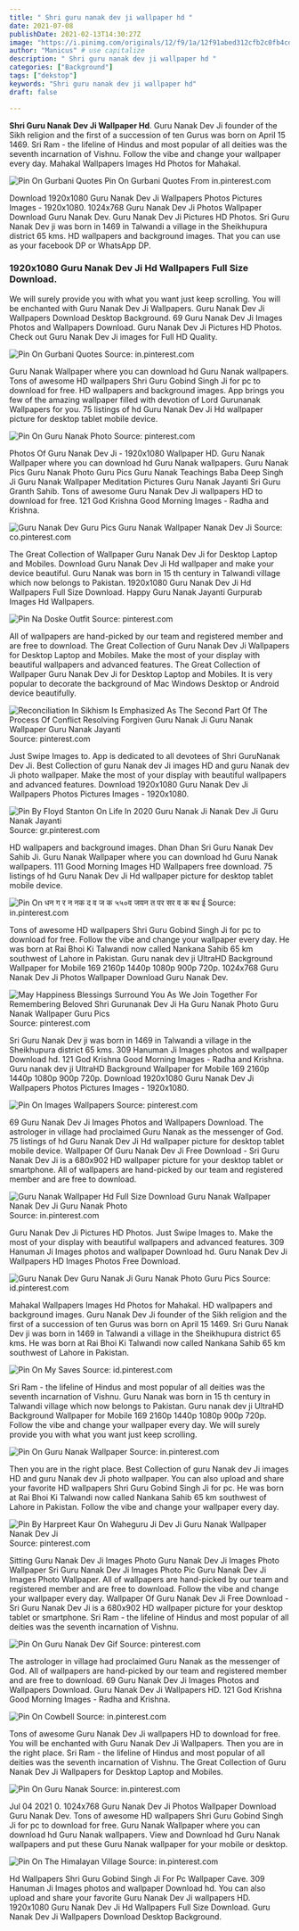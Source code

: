 ```yaml
---
title: " Shri guru nanak dev ji wallpaper hd "
date: 2021-07-08
publishDate: 2021-02-13T14:30:27Z
image: "https://i.pinimg.com/originals/12/f9/1a/12f91abed312cfb2c0fb4cdc484c82b4.jpg"
author: "Manicus" # use capitalize
description: " Shri guru nanak dev ji wallpaper hd "
categories: ["Background"]
tags: ["dekstop"]
keywords: "Shri guru nanak dev ji wallpaper hd"
draft: false

---
```



**Shri Guru Nanak Dev Ji Wallpaper Hd**. Guru Nanak Dev Ji founder of the Sikh religion and the first of a succession of ten Gurus was born on April 15 1469. Sri Ram - the lifeline of Hindus and most popular of all deities was the seventh incarnation of Vishnu. Follow the vibe and change your wallpaper every day. Mahakal Wallpapers Images Hd Photos for Mahakal.

![Pin On Gurbani Quotes](https://i.pinimg.com/564x/31/ac/2a/31ac2a5e905f48bdc499ba979839e13b.jpg "Pin On Gurbani Quotes")
Pin On Gurbani Quotes From in.pinterest.com


Download 1920x1080 Guru Nanak Dev Ji Wallpapers Photos Pictures Images - 1920x1080. 1024x768 Guru Nanak Dev Ji Photos Wallpaper Download Guru Nanak Dev. Guru Nanak Dev Ji Pictures HD Photos. Sri Guru Nanak Dev ji was born in 1469 in Talwandi a village in the Sheikhupura district 65 kms. HD wallpapers and background images. That you can use as your facebook DP or WhatsApp DP.

### 1920x1080 Guru Nanak Dev Ji Hd Wallpapers Full Size Download.

We will surely provide you with what you want just keep scrolling. You will be enchanted with Guru Nanak Dev Ji Wallpapers. Guru Nanak Dev Ji Wallpapers Download Desktop Background. 69 Guru Nanak Dev Ji Images Photos and Wallpapers Download. Guru Nanak Dev Ji Pictures HD Photos. Check out Guru Nanak Dev Ji images for Full HD Quality.


![Pin On Gurbani Quotes](https://i.pinimg.com/564x/31/ac/2a/31ac2a5e905f48bdc499ba979839e13b.jpg "Pin On Gurbani Quotes")
Source: in.pinterest.com

Guru Nanak Wallpaper where you can download hd Guru Nanak wallpapers. Tons of awesome HD wallpapers Shri Guru Gobind Singh Ji for pc to download for free. HD wallpapers and background images. App brings you few of the amazing wallpaper filled with devotion of Lord Gurunanak Wallpapers for you. 75 listings of hd Guru Nanak Dev Ji Hd wallpaper picture for desktop tablet mobile device.

![Pin On Guru Nanak Photo](https://i.pinimg.com/564x/e9/8e/8b/e98e8ba7e16104aaf849f7692bd78dff.jpg "Pin On Guru Nanak Photo")
Source: pinterest.com

Photos Of Guru Nanak Dev Ji - 1920x1080 Wallpaper HD. Guru Nanak Wallpaper where you can download hd Guru Nanak wallpapers. Guru Nanak Pics Guru Nanak Photo Guru Pics Guru Nanak Teachings Baba Deep Singh Ji Guru Nanak Wallpaper Meditation Pictures Guru Nanak Jayanti Sri Guru Granth Sahib. Tons of awesome Guru Nanak Dev Ji wallpapers HD to download for free. 121 God Krishna Good Morning Images - Radha and Krishna.

![Guru Nanak Dev Guru Pics Guru Nanak Wallpaper Nanak Dev Ji](https://i.pinimg.com/originals/79/52/d8/7952d804c073fa81790c2aa9e40e80cd.jpg "Guru Nanak Dev Guru Pics Guru Nanak Wallpaper Nanak Dev Ji")
Source: co.pinterest.com

The Great Collection of Wallpaper Guru Nanak Dev Ji for Desktop Laptop and Mobiles. Download Guru Nanak Dev Ji Hd wallpaper and make your device beautiful. Guru Nanak was born in 15 th century in Talwandi village which now belongs to Pakistan. 1920x1080 Guru Nanak Dev Ji Hd Wallpapers Full Size Download. Happy Guru Nanak Jayanti Gurpurab Images Hd Wallpapers.

![Pin Na Doske Outfit](https://i.pinimg.com/originals/4b/a6/2c/4ba62c63b8060d64433b0436b562fe8e.jpg "Pin Na Doske Outfit")
Source: pinterest.com

All of wallpapers are hand-picked by our team and registered member and are free to download. The Great Collection of Guru Nanak Dev Ji Wallpapers for Desktop Laptop and Mobiles. Make the most of your display with beautiful wallpapers and advanced features. The Great Collection of Wallpaper Guru Nanak Dev Ji for Desktop Laptop and Mobiles. It is very popular to decorate the background of Mac Windows Desktop or Android device beautifully.

![Reconciliation In Sikhism Is Emphasized As The Second Part Of The Process Of Conflict Resolving Forgiven Guru Nanak Ji Guru Nanak Wallpaper Guru Nanak Jayanti](https://i.pinimg.com/736x/d3/ea/a9/d3eaa922f963db0a5ac14bae560e4392.jpg "Reconciliation In Sikhism Is Emphasized As The Second Part Of The Process Of Conflict Resolving Forgiven Guru Nanak Ji Guru Nanak Wallpaper Guru Nanak Jayanti")
Source: pinterest.com

Just Swipe Images to. App is dedicated to all devotees of Shri GuruNanak Dev Ji. Best Collection of guru Nanak dev Ji images HD and guru Nanak dev Ji photo wallpaper. Make the most of your display with beautiful wallpapers and advanced features. Download 1920x1080 Guru Nanak Dev Ji Wallpapers Photos Pictures Images - 1920x1080.

![Pin By Floyd Stanton On Life In 2020 Guru Nanak Ji Nanak Dev Ji Guru Nanak Jayanti](https://i.pinimg.com/originals/be/97/0b/be970b0807edd8c8d97c386edf8f6b7b.jpg "Pin By Floyd Stanton On Life In 2020 Guru Nanak Ji Nanak Dev Ji Guru Nanak Jayanti")
Source: gr.pinterest.com

HD wallpapers and background images. Dhan Dhan Sri Guru Nanak Dev Sahib Ji. Guru Nanak Wallpaper where you can download hd Guru Nanak wallpapers. 111 Good Morning Images HD Wallpapers free download. 75 listings of hd Guru Nanak Dev Ji Hd wallpaper picture for desktop tablet mobile device.

![Pin On धन ग र न नक द व ज क ५५०व जयन त पर सर व क बध ई](https://i.pinimg.com/originals/d1/30/ae/d130aebb078159c643f4175a29ba7ad2.jpg "Pin On धन ग र न नक द व ज क ५५०व जयन त पर सर व क बध ई")
Source: in.pinterest.com

Tons of awesome HD wallpapers Shri Guru Gobind Singh Ji for pc to download for free. Follow the vibe and change your wallpaper every day. He was born at Rai Bhoi Ki Talwandi now called Nankana Sahib 65 km southwest of Lahore in Pakistan. Guru nanak dev ji UltraHD Background Wallpaper for Mobile 169 2160p 1440p 1080p 900p 720p. 1024x768 Guru Nanak Dev Ji Photos Wallpaper Download Guru Nanak Dev.

![May Happiness Blessings Surround You As We Join Together For Remembering Beloved Shri Gurunanak Dev Ji Ha Guru Nanak Photo Guru Nanak Wallpaper Guru Pics](https://i.pinimg.com/originals/b3/ac/33/b3ac33eb2f6881169d322df6002ae5fb.jpg "May Happiness Blessings Surround You As We Join Together For Remembering Beloved Shri Gurunanak Dev Ji Ha Guru Nanak Photo Guru Nanak Wallpaper Guru Pics")
Source: pinterest.com

Sri Guru Nanak Dev ji was born in 1469 in Talwandi a village in the Sheikhupura district 65 kms. 309 Hanuman Ji Images photos and wallpaper Download hd. 121 God Krishna Good Morning Images - Radha and Krishna. Guru nanak dev ji UltraHD Background Wallpaper for Mobile 169 2160p 1440p 1080p 900p 720p. Download 1920x1080 Guru Nanak Dev Ji Wallpapers Photos Pictures Images - 1920x1080.

![Pin On Images Wallpapers](https://i.pinimg.com/originals/e6/9e/2e/e69e2eeee385657bddd88619f3188ba5.jpg "Pin On Images Wallpapers")
Source: pinterest.com

69 Guru Nanak Dev Ji Images Photos and Wallpapers Download. The astrologer in village had proclaimed Guru Nanak as the messenger of God. 75 listings of hd Guru Nanak Dev Ji Hd wallpaper picture for desktop tablet mobile device. Wallpaper Of Guru Nanak Dev Ji Free Download - Sri Guru Nanak Dev Ji is a 680x902 HD wallpaper picture for your desktop tablet or smartphone. All of wallpapers are hand-picked by our team and registered member and are free to download.

![Guru Nanak Wallpaper Hd Full Size Download Guru Nanak Wallpaper Nanak Dev Ji Guru Nanak Photo](https://i.pinimg.com/originals/82/65/eb/8265ebb699074e48bbf34d53b112ffd6.jpg "Guru Nanak Wallpaper Hd Full Size Download Guru Nanak Wallpaper Nanak Dev Ji Guru Nanak Photo")
Source: in.pinterest.com

Guru Nanak Dev Ji Pictures HD Photos. Just Swipe Images to. Make the most of your display with beautiful wallpapers and advanced features. 309 Hanuman Ji Images photos and wallpaper Download hd. Guru Nanak Dev Ji Wallpapers HD Images Photos Free Download.

![Guru Nanak Dev Guru Nanak Ji Guru Nanak Photo Guru Pics](https://i.pinimg.com/originals/f5/24/95/f52495828d6434ba220064cac5fbe899.jpg "Guru Nanak Dev Guru Nanak Ji Guru Nanak Photo Guru Pics")
Source: id.pinterest.com

Mahakal Wallpapers Images Hd Photos for Mahakal. HD wallpapers and background images. Guru Nanak Dev Ji founder of the Sikh religion and the first of a succession of ten Gurus was born on April 15 1469. Sri Guru Nanak Dev ji was born in 1469 in Talwandi a village in the Sheikhupura district 65 kms. He was born at Rai Bhoi Ki Talwandi now called Nankana Sahib 65 km southwest of Lahore in Pakistan.

![Pin On My Saves](https://i.pinimg.com/564x/ee/28/21/ee2821322f908ab9b92ac6346aa3b54e.jpg "Pin On My Saves")
Source: id.pinterest.com

Sri Ram - the lifeline of Hindus and most popular of all deities was the seventh incarnation of Vishnu. Guru Nanak was born in 15 th century in Talwandi village which now belongs to Pakistan. Guru nanak dev ji UltraHD Background Wallpaper for Mobile 169 2160p 1440p 1080p 900p 720p. Follow the vibe and change your wallpaper every day. We will surely provide you with what you want just keep scrolling.

![Pin On Guru Nanak Wallpaper](https://i.pinimg.com/474x/07/2f/dd/072fdd0ec8ff689efe44e0b209d71469.jpg "Pin On Guru Nanak Wallpaper")
Source: in.pinterest.com

Then you are in the right place. Best Collection of guru Nanak dev Ji images HD and guru Nanak dev Ji photo wallpaper. You can also upload and share your favorite HD wallpapers Shri Guru Gobind Singh Ji for pc. He was born at Rai Bhoi Ki Talwandi now called Nankana Sahib 65 km southwest of Lahore in Pakistan. Follow the vibe and change your wallpaper every day.

![Pin By Harpreet Kaur On Waheguru Ji Dev Ji Guru Nanak Wallpaper Nanak Dev Ji](https://i.pinimg.com/1200x/41/dd/3b/41dd3b413aa6d3ebf1c561d86c379a46.jpg "Pin By Harpreet Kaur On Waheguru Ji Dev Ji Guru Nanak Wallpaper Nanak Dev Ji")
Source: pinterest.com

Sitting Guru Nanak Dev Ji Images Photo Guru Nanak Dev Ji Images Photo Wallpaper Sri Guru Nanak Dev Ji Images Photo Pic Guru Nanak Dev Ji Images Photo Wallpaper. All of wallpapers are hand-picked by our team and registered member and are free to download. Follow the vibe and change your wallpaper every day. Wallpaper Of Guru Nanak Dev Ji Free Download - Sri Guru Nanak Dev Ji is a 680x902 HD wallpaper picture for your desktop tablet or smartphone. Sri Ram - the lifeline of Hindus and most popular of all deities was the seventh incarnation of Vishnu.

![Pin On Guru Nanak Dev Gif](https://i.pinimg.com/originals/9d/90/4a/9d904a0912b8d15362098f8416064f66.jpg "Pin On Guru Nanak Dev Gif")
Source: pinterest.com

The astrologer in village had proclaimed Guru Nanak as the messenger of God. All of wallpapers are hand-picked by our team and registered member and are free to download. 69 Guru Nanak Dev Ji Images Photos and Wallpapers Download. Guru Nanak Dev Ji Wallpapers HD. 121 God Krishna Good Morning Images - Radha and Krishna.

![Pin On Cowbell](https://i.pinimg.com/originals/56/f2/84/56f2849be3c06b5b9a4976af9d7eee5b.png "Pin On Cowbell")
Source: in.pinterest.com

Tons of awesome Guru Nanak Dev Ji wallpapers HD to download for free. You will be enchanted with Guru Nanak Dev Ji Wallpapers. Then you are in the right place. Sri Ram - the lifeline of Hindus and most popular of all deities was the seventh incarnation of Vishnu. The Great Collection of Guru Nanak Dev Ji Wallpapers for Desktop Laptop and Mobiles.

![Pin On Guru Nanak](https://i.pinimg.com/originals/e5/42/3b/e5423b00e7580611506120158265103a.jpg "Pin On Guru Nanak")
Source: in.pinterest.com

Jul 04 2021 0. 1024x768 Guru Nanak Dev Ji Photos Wallpaper Download Guru Nanak Dev. Tons of awesome HD wallpapers Shri Guru Gobind Singh Ji for pc to download for free. Guru Nanak Wallpaper where you can download hd Guru Nanak wallpapers. View and Download hd Guru Nanak wallpapers and put these Guru Nanak wallpaper for your mobile or desktop.

![Pin On The Himalayan Village](https://i.pinimg.com/originals/12/f9/1a/12f91abed312cfb2c0fb4cdc484c82b4.jpg "Pin On The Himalayan Village")
Source: in.pinterest.com

Hd Wallpapers Shri Guru Gobind Singh Ji For Pc Wallpaper Cave. 309 Hanuman Ji Images photos and wallpaper Download hd. You can also upload and share your favorite Guru Nanak Dev Ji wallpapers HD. 1920x1080 Guru Nanak Dev Ji Hd Wallpapers Full Size Download. Guru Nanak Dev Ji Wallpapers Download Desktop Background.

